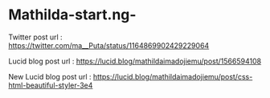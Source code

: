# Mathilda-start.ng-
Twitter post url :  https://twitter.com/ma__Puta/status/1164869902429229064

Lucid blog post url : https://lucid.blog/mathildaimadojiemu/post/1566594108


New Lucid blog post url :   https://lucid.blog/mathildaimadojiemu/post/css-html-beautiful-styler-3e4
